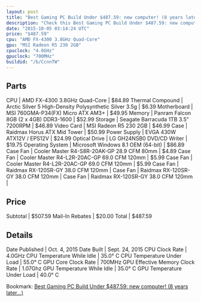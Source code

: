 ```yaml
---
layout: post
title: "Best Gaming PC Build Under $487.59: new computer! (8 years later...)"
description: "Check this Best Gaming PC Build Under $487.59: new computer! (8 years later...). CPU: AMD FX-4300 3.8GHz Quad-Core, Thermal Compound: Arctic Silver 5 High-Density Polysynt"
date: "2015-10-05 03:14:24 UTC"
price: "$487.59"
cpu: "AMD FX-4300 3.8GHz Quad-Core"
gpu: "MSI Radeon R5 230 2GB"
cpuclock: "4.0GHz"
gpuclock: "700MHz"
buildid: "/b/CcnnTW"
---
```


## Parts

CPU | AMD FX-4300 3.8GHz Quad-Core | $84.89
Thermal Compound | Arctic Silver 5 High-Density Polysynthetic Silver 3.5g | $6.39
Motherboard | MSI 760GMA-P34(FX) Micro ATX AM3+ | $49.95
Memory | Panram Falcon 8GB (2 x 4GB) DDR3-1600 | $52.99
Storage | Seagate Barracuda 1TB 3.5" 7200RPM | $46.89
Video Card | MSI Radeon R5 230 2GB | $46.99
Case | Raidmax Horus ATX Mid Tower | $50.99
Power Supply | EVGA 430W ATX12V / EPS12V | $24.99
Optical Drive | LG GH24NSB0 DVD/CD Writer | $19.75
Operating System | Microsoft Windows 8.1 OEM (64-bit) | $86.89
Case Fan | Cooler Master R4-S8R-20AK-GP 28.9 CFM 80mm | $4.89
Case Fan | Cooler Master R4-L2R-20AC-GP 69.0 CFM 120mm | $5.99
Case Fan | Cooler Master R4-L2R-20AC-GP 69.0 CFM 120mm | $5.99
Case Fan | Raidmax RX-120SR-GY 38.0 CFM 120mm | 
Case Fan | Raidmax RX-120SR-GY 38.0 CFM 120mm | 
Case Fan | Raidmax RX-120SR-GY 38.0 CFM 120mm | 

## Price

Subtotal | $507.59
Mail-In Rebates | $20.00
Total | $487.59

## Details

Date Published | Oct. 4, 2015
Date Built | Sept. 24, 2015
CPU Clock Rate | 4.0GHz
CPU Temperature While Idle | 35.0° C
CPU Temperature Under Load | 55.0° C
GPU Core Clock Rate | 700MHz
GPU Effective Memory Clock Rate | 1.07Ghz
GPU Temperature While Idle | 35.0° C
GPU Temperature Under Load | 40.0° C

Bookmark: [Best Gaming PC Build Under $487.59: new computer! (8 years later...)](http://pcbuilders.github.io/2015/10/05/best-gaming-pc-build-under-487-dollars-dot-59-new-computer-8-years-later-dot-dot-dot/)

